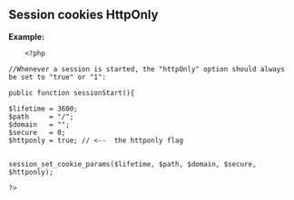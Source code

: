 
Session cookies HttpOnly
-------

**Example:**



    	<?php

	//Whenever a session is started, the "httpOnly" option should always be set to "true" or "1":

	public function sessionStart(){

	$lifetime = 3600;
	$path     = "/";
	$domain   = "";
	$secure   = 0;
	$httponly = true; // <--  the httponly flag


	session_set_cookie_params($lifetime, $path, $domain, $secure, $httponly);

	?>


	
